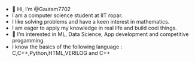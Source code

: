 - 👋 Hi, I’m @Gautam7702 
-    I am a computer science student at IIT ropar. 
-    I like solving problems and have a keen interest in mathematics. 
-    I am eager to apply my knowledge in real life and build cool things.
- 👀 I’m interested in ML, Data Science, App development and competitive progamming.
-    I know the basics of the following language :  C,C++,Python,HTML,VERILOG and C++

<!---
Gautam7702/Gautam7702 is a ✨ special ✨ repository because its `README.md` (this file) appears on your GitHub profile.
You can click the Preview link to take a look at your changes.
--->
